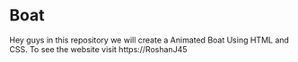 # Boat
Hey guys in this repository we will create a Animated Boat Using HTML and CSS. To see the website visit https://RoshanJ45
